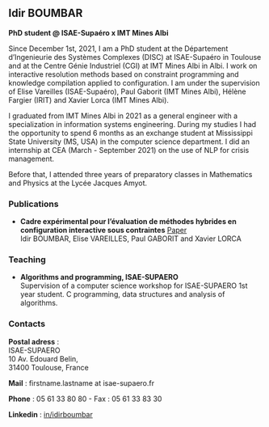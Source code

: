 ## Idir BOUMBAR

**PhD student @ ISAE-Supaéro x IMT Mines Albi**

Since December 1st, 2021, I am a PhD student at the Département d’Ingenieurie des Systèmes Complexes (DISC) at ISAE-Supaéro in Toulouse and at the Centre Génie Industriel (CGI) at IMT Mines Albi in Albi. I work on interactive resolution methods based on constraint programming and knowledge compilation applied to configuration. I am under the supervision of Elise Vareilles (ISAE-Supaéro), Paul Gaborit (IMT Mines Albi), Hélène Fargier (IRIT) and Xavier Lorca (IMT Mines Albi).

I graduated from IMT Mines Albi in 2021 as a general engineer with a specialization in information systems engineering. During my studies I had the opportunity to spend 6 months as an exchange student at Mississippi State University (MS, USA) in the computer science department. I did an internship at CEA (March - September 2021) on the use of NLP for crisis management.

Before that, I attended three years of preparatory classes in Mathematics and Physics at the Lycée Jacques Amyot.

### Publications

- **Cadre expérimental pour l’évaluation de méthodes hybrides en
configuration interactive sous contraintes** [Paper](url)  
Idir BOUMBAR, Elise VAREILLES, Paul GABORIT and Xavier LORCA

### Teaching

- **Algorithms and programming, ISAE-SUPAERO**  
Supervision of a computer science workshop for ISAE-SUPAERO 1st year student. C programming, data structures and analysis of algorithms.

### Contacts

**Postal adress** :  
ISAE-SUPAERO  
10 Av. Edouard Belin,  
31400 Toulouse, France

**Mail** : firstname.lastname at isae-supaero.fr

**Phone** : 05 61 33 80 80 - Fax : 05 61 33 83 30

**Linkedin** : [in/idirboumbar](https://www.linkedin.com/in/idirboumbar/)
